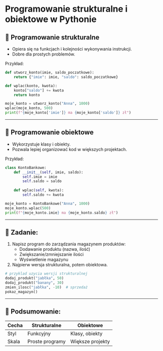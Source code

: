 
# Programowanie strukturalne i obiektowe w Pythonie

## 🔹 Programowanie strukturalne
- Opiera się na funkcjach i kolejności wykonywania instrukcji.
- Dobre dla prostych problemów.

Przykład:
```python
def utworz_konto(imie, saldo_poczatkowe):
    return {"imie": imie, "saldo": saldo_poczatkowe}

def wplac(konto, kwota):
    konto["saldo"] += kwota
    return konto

moje_konto = utworz_konto("Anna", 1000)
wplac(moje_konto, 500)
print(f"{moje_konto['imie']} ma {moje_konto['saldo']} zł")

```

---

## 🔸 Programowanie obiektowe
- Wykorzystuje klasy i obiekty.
- Pozwala lepiej organizować kod w większych projektach.

Przykład:
```python
class KontoBankowe:
    def __init__(self, imie, saldo):
        self.imie = imie
        self.saldo = saldo
        
    def wplac(self, kwota):
        self.saldo += kwota

moje_konto = KontoBankowe("Anna", 1000)
moje_konto.wplac(500)
print(f"{moje_konto.imie} ma {moje_konto.saldo} zł")
```

---

## 🧪 Zadanie:
1. Napisz program do zarządzania magazynem produktów:
    - Dodawanie produktu (nazwa, ilość)
    - Zwiększanie/zmniejszanie ilości
    - Wyświetlenie magazynu
2. Najpierw wersja strukturalna, potem obiektowa.

```python
# przyklad uzycia wersji strukturalnej
dodaj_produkt("jabłka", 50)
dodaj_produkt("banany", 30)
zmien_ilosc("jabłka", -10)  # sprzedaż
pokaz_magazyn()
```

---

## 🧠 Podsumowanie:
| Cecha | Strukturalne | Obiektowe |
|-------|--------------|-----------|
| Styl | Funkcyjny | Klasy, obiekty |
| Skala | Proste programy | Większe projekty |
